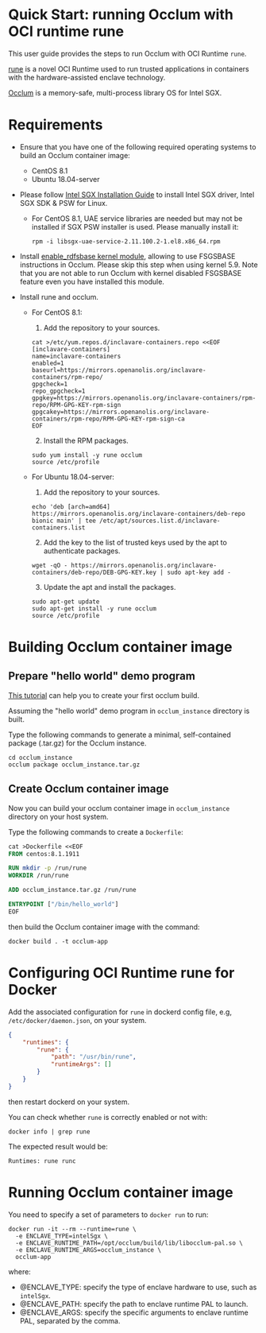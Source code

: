 # Quick Start: running Occlum with OCI runtime rune

This user guide provides the steps to run Occlum with OCI Runtime `rune`.

[rune](https://github.com/alibaba/inclavare-containers/tree/master/rune) is a novel OCI Runtime used to run trusted applications in containers with the hardware-assisted enclave technology.

[Occlum](https://github.com/occlum/occlum) is a memory-safe, multi-process library OS for Intel SGX.

# Requirements

- Ensure that you have one of the following required operating systems to build an Occlum container image:
  - CentOS 8.1
  - Ubuntu 18.04-server

- Please follow [Intel SGX Installation Guide](https://download.01.org/intel-sgx/sgx-linux/2.11/docs/Intel_SGX_Installation_Guide_Linux_2.11_Open_Source.pdf) to install Intel SGX driver, Intel SGX SDK & PSW for Linux.
  - For CentOS 8.1, UAE service libraries are needed but may not be installed if SGX PSW installer is used. Please manually install it:
    ```shell
    rpm -i libsgx-uae-service-2.11.100.2-1.el8.x86_64.rpm
    ```

- Install [enable_rdfsbase kernel module](https://github.com/occlum/enable_rdfsbase#how-to-build), allowing to use FSGSBASE instructions in Occlum. Please skip this step when using kernel 5.9. Note that you are not able to run Occlum with kernel disabled FSGSBASE feature even you have installed this module.

- Install rune and occlum.
  - For CentOS 8.1:
    1. Add the repository to your sources.
    ```shell
    cat >/etc/yum.repos.d/inclavare-containers.repo <<EOF
    [inclavare-containers]
    name=inclavare-containers
    enabled=1
    baseurl=https://mirrors.openanolis.org/inclavare-containers/rpm-repo/
    gpgcheck=1
    repo_gpgcheck=1
    gpgkey=https://mirrors.openanolis.org/inclavare-containers/rpm-repo/RPM-GPG-KEY-rpm-sign
    gpgcakey=https://mirrors.openanolis.org/inclavare-containers/rpm-repo/RPM-GPG-KEY-rpm-sign-ca
    EOF
    ```

    2. Install the RPM packages.
    ```shell
    sudo yum install -y rune occlum
    source /etc/profile
    ```

  - For Ubuntu 18.04-server:
    1. Add the repository to your sources.
    ```shell
    echo 'deb [arch=amd64] https://mirrors.openanolis.org/inclavare-containers/deb-repo bionic main' | tee /etc/apt/sources.list.d/inclavare-containers.list
    ```

    2. Add the key to the list of trusted keys used by the apt to authenticate packages.
    ```shell
    wget -qO - https://mirrors.openanolis.org/inclavare-containers/deb-repo/DEB-GPG-KEY.key | sudo apt-key add -
    ```

    3. Update the apt and install the packages.
    ```shell
    sudo apt-get update
    sudo apt-get install -y rune occlum
    source /etc/profile
    ```

# Building Occlum container image

## Prepare "hello world" demo program

[This tutorial](https://github.com/occlum/occlum#hello-occlum) can help you to create your first occlum build.

Assuming the "hello world" demo program in `occlum_instance` directory is built.

Type the following commands to generate a minimal, self-contained package (.tar.gz) for the Occlum instance.

```shell
cd occlum_instance
occlum package occlum_instance.tar.gz
```

## Create Occlum container image

Now you can build your occlum container image in `occlum_instance` directory on your host system.

Type the following commands to create a `Dockerfile`:

```Dockerfile
cat >Dockerfile <<EOF
FROM centos:8.1.1911

RUN mkdir -p /run/rune
WORKDIR /run/rune

ADD occlum_instance.tar.gz /run/rune

ENTRYPOINT ["/bin/hello_world"]
EOF
```

then build the Occlum container image with the command:

```shell
docker build . -t occlum-app
```

# Configuring OCI Runtime rune for Docker

Add the associated configuration for `rune` in dockerd config file, e.g, `/etc/docker/daemon.json`, on your system.

```json
{
	"runtimes": {
		"rune": {
			"path": "/usr/bin/rune",
			"runtimeArgs": []
		}
	}
}
```

then restart dockerd on your system.

You can check whether `rune` is correctly enabled or not with:

```shell
docker info | grep rune
```

The expected result would be:

```
Runtimes: rune runc
```

# Running Occlum container image

You need to specify a set of parameters to `docker run` to run:

```shell
docker run -it --rm --runtime=rune \
  -e ENCLAVE_TYPE=intelSgx \
  -e ENCLAVE_RUNTIME_PATH=/opt/occlum/build/lib/libocclum-pal.so \
  -e ENCLAVE_RUNTIME_ARGS=occlum_instance \
  occlum-app
```

where:
- @ENCLAVE_TYPE: specify the type of enclave hardware to use, such as `intelSgx`.
- @ENCLAVE_PATH: specify the path to enclave runtime PAL to launch.
- @ENCLAVE_ARGS: specify the specific arguments to enclave runtime PAL, separated by the comma.

